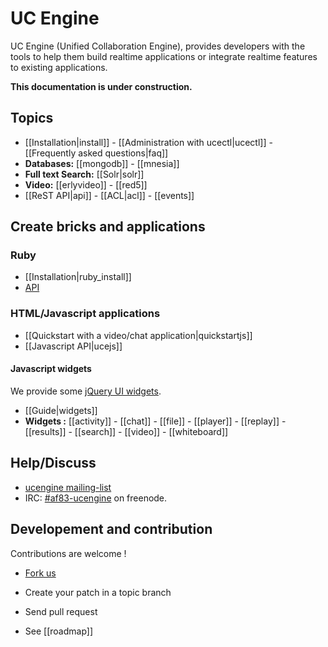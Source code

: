 # UC Engine

UC Engine (Unified Collaboration Engine), provides developers with the tools to help them build realtime applications or integrate realtime features to existing applications.

**This documentation is under construction.**

## Topics

* [[Installation|install]] - [[Administration with ucectl|ucectl]] - [[Frequently asked questions|faq]]
* **Databases:** [[mongodb]] - [[mnesia]]
* **Full text Search:** [[Solr|solr]]
* **Video:** [[erlyvideo]] - [[red5]]
* [[ReST API|api]] - [[ACL|acl]] - [[events]]

## Create bricks and applications

### Ruby

* [[Installation|ruby_install]]
* [API](http://rdoc.info/github/AF83/ucengine.rb/master/frames)

### HTML/Javascript applications

* [[Quickstart with a video/chat application|quickstartjs]]
* [[Javascript API|ucejs]]

#### Javascript widgets

We provide some [jQuery UI widgets](http://jqueryui.com/).

*  [[Guide|widgets]]
* **Widgets :** [[activity]] - [[chat]] - [[file]] - [[player]] - [[replay]] - [[results]] - [[search]] - [[video]] - [[whiteboard]]

## Help/Discuss

* [ucengine mailing-list](http://groups.google.com/group/ucengine)
* IRC: [#af83-ucengine](irc:af83-ucengine@irc.freenode.net) on freenode.

## Developement and contribution

Contributions are welcome !

* [Fork us](https://github.com/AF83/ucengine)
* Create your patch in a topic branch
* Send pull request

* See [[roadmap]]
